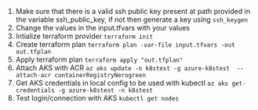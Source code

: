 1. Make sure that there is a valid ssh public key present at path provided in the variable ssh_public_key, if not then generate a key using `ssh_keygen`
2. Change the values in the input.tfvars with your values
3. Intialize terraform provider `terraform init`
4. Create terraform plan `terraform plan -var-file input.tfvars -out out.tfplan`
5. Apply terraform plan `terraform apply "out.tfplan"`
6. Attach AKS with ACR `az aks update -n k8stest -g azure-k8stest  --attach-acr containerRegistryNerogreen`
7. Get AKS credentials in local config to be used with kubectl `az aks get-credentials -g azure-k8stest -n k8stest`
8. Test login/connection with AKS `kubectl get nodes`
